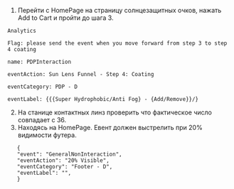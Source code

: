 1) Перейти с HomePage на страницу солнцезащитных очков, нажать Add to Cart и пройти до 
шага 3.
```
Analytics 

Flag: please send the event when you move forward from step 3 to step 4 coating

name: PDPInteraction

eventAction: Sun Lens Funnel - Step 4: Coating

eventCategory: PDP - D

eventLabel: {{{Super Hydrophobic/Anti Fog} - {Add/Remove}}/}

```
2) На станице контактных линз проверить что фактическое число совпадает с 36.
3) Находясь на HomePage. Евент должен выстрелить при 20% видимости футера.
```
   {
   "event": "GeneralNonInteraction",
   "eventAction": "20% Visible",
   "eventCategory": "Footer - D",
   "eventLabel": "",
   }
```